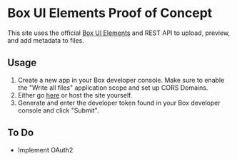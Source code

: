 # Box UI Elements Proof of Concept

This site uses the official [Box UI Elements](https://developer.box.com/guides/embed/ui-elements/) and REST API to upload, preview, and add metadata to files.

## Usage

1. Create a new app in your Box developer console. Make sure to enable the "Write all files" application scope and set up CORS Domains.
2. Either go [here](https://IanSmithSH.github.io/Box-POC) or host the site yourself.
3. Generate and enter the developer token found in your Box developer console and click "Submit".

## To Do

- Implement OAuth2
